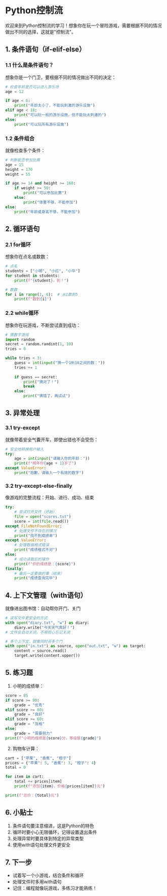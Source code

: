 # Python控制流

欢迎来到Python控制流的学习！想象你在玩一个冒险游戏，需要根据不同的情况做出不同的选择，这就是"控制流"。

## 1. 条件语句（if-elif-else）

### 1.1 什么是条件语句？
想象你是一个门卫，要根据不同的情况做出不同的决定：
```python
# 检查年龄是否可以进入游乐场
age = 12

if age < 6:
    print("年龄太小了，不能玩刺激的游乐设施")
elif age < 18:
    print("可以玩一般的游乐设施，但不能玩太刺激的")
else:
    print("可以玩所有游乐设施")
```

### 1.2 条件组合
就像检查多个条件：
```python
# 判断能否参加比赛
age = 15
height = 170
weight = 55

if age >= 14 and height >= 160:
    if weight >= 50:
        print("可以参加比赛")
    else:
        print("体重不够，不能参加")
else:
    print("年龄或身高不够，不能参加")
```

## 2. 循环语句

### 2.1 for循环
想象你在点名或数数：
```python
# 点名
students = ["小明", "小红", "小华"]
for student in students:
    print(f"{student}，到！")

# 数数
for i in range(1, 6):  # 从1数到5
    print(f"数到{i}")
```

### 2.2 while循环
想象你在玩游戏，不断尝试直到成功：
```python
# 猜数字游戏
import random
secret = random.randint(1, 10)
tries = 0

while tries < 3:
    guess = int(input("猜一个1到10之间的数："))
    tries += 1
    
    if guess == secret:
        print("猜对了！")
        break
    else:
        print("猜错了，再试试")
```

## 3. 异常处理

### 3.1 try-except
就像带着安全气囊开车，即使出错也不会受伤：
```python
# 安全地转换用户输入
try:
    age = int(input("请输入你的年龄："))
    print(f"明年你{age + 1}岁了")
except ValueError:
    print("抱歉，请输入一个有效的数字")
```

### 3.2 try-except-else-finally
像游戏的完整流程：开始、进行、成功、结束
```python
try:
    # 尝试打开文件（开始）
    file = open("scores.txt")
    score = int(file.read())
except FileNotFoundError:
    # 处理文件不存在的情况
    print("找不到成绩单")
except ValueError:
    # 处理数据格式错误
    print("成绩格式不对")
else:
    # 成功读取后的操作
    print(f"你的成绩是：{score}")
finally:
    # 最后一定要做的事（结束）
    print("成绩查询完毕")
```

## 4. 上下文管理（with语句）

就像进出图书馆：自动帮你开门、关门
```python
# 读写文件更安全的方式
with open("diary.txt", "w") as diary:
    diary.write("今天天气真好！")
# 文件会自动关闭，不用担心忘记关闭

# 多个上下文，就像同时开多个门
with open("in.txt") as source, open("out.txt", "w") as target:
    content = source.read()
    target.write(content.upper())
```

## 5. 练习题

1. 小明的成绩单：
```python
score = 85
if score >= 90:
    grade = "优秀"
elif score >= 80:
    grade = "良好"
elif score >= 60:
    grade = "及格"
else:
    grade = "需要努力"
print(f"小明的成绩是{score}分，等级是{grade}")
```

2. 购物车计算：
```python
cart = ["苹果", "香蕉", "橙子"]
prices = {"苹果": 5, "香蕉": 3, "橙子": 4}
total = 0

for item in cart:
    total += prices[item]
    print(f"添加{item}，价格{prices[item]}元")

print(f"总价：{total}元")
```

## 6. 小贴士
1. 条件语句要注意缩进，这是Python的特色
2. 循环时要小心无限循环，记得设置退出条件
3. 处理异常时要具体到特定的异常类型
4. 使用with语句处理文件更安全

## 7. 下一步
- 试着写一个小游戏，结合条件和循环
- 处理文件时多用with语句
- 记住：编程就像玩游戏，多练习才能熟练！ 